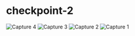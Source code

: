 # checkpoint-2
![Capture 4](https://user-images.githubusercontent.com/114666371/193538127-489bb399-08d5-4975-8776-2234d6db80ec.PNG)
![Capture 3](https://user-images.githubusercontent.com/114666371/193538135-ceedc824-65b1-42d3-b961-206751a91793.PNG)
![Capture 2](https://user-images.githubusercontent.com/114666371/193538137-1afd7c77-462c-4d13-9706-89376382702d.PNG)
![Capture 1](https://user-images.githubusercontent.com/114666371/193538138-a158ba51-66af-4ced-9ee4-11b9a1617032.PNG)
